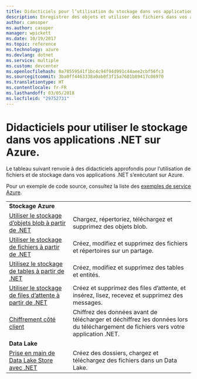 ```yaml
---
title: Didacticiels pour l’utilisation du stockage dans vos applications .NET dans Azure
description: Enregistrer des objets et utiliser des fichiers dans vos applications .NET s’exécutant dans Azure
author: camsoper
ms.author: casoper
manager: wpickett
ms.date: 10/19/2017
ms.topic: reference
ms.technology: azure
ms.devlang: dotnet
ms.service: multiple
ms.custom: devcenter
ms.openlocfilehash: 0a78559541f1bc4c94f94d991c44aee2cbf56fc3
ms.sourcegitcommit: 3ba0ff4463338a0ab0f3f15a7601b89417c06970
ms.translationtype: HT
ms.contentlocale: fr-FR
ms.lasthandoff: 03/05/2018
ms.locfileid: "29752731"
---
```

# <a name="tutorials-for-working-with-storage-in-your-net-apps-on-azure"></a>Didacticiels pour utiliser le stockage dans vos applications .NET sur Azure.

Le tableau suivant renvoie à des didacticiels approfondis pour l’utilisation de fichiers et de stockage dans vos applications .NET s’exécutant sur Azure.

Pour un exemple de code source, consultez la liste des [exemples de service Azure](https://azure.microsoft.com/resources/samples/?platform=dotnet).

| | |
|---|---|
| **Stockage Azure** ||
| [Utiliser le stockage d’objets blob à partir de .NET][1] | Chargez, répertoriez, téléchargez et supprimez des objets blob. |
| [Utiliser le stockage de fichiers à partir de .NET][4] | Créez, modifiez et supprimez des fichiers et répertoires sur un partage. | 
| [Utilisez le stockage de tables à partir de .NET][3] | Créez, modifiez et supprimez des tables et entités. |
| [Utiliser le stockage de files d’attente à partir de .NET][2] | Créez et supprimez des files d’attente, et insérez, lisez, recevez et supprimez des messages. |
| [Chiffrement côté client][5] | Chiffrez des données avant de télécharger et déchiffrez les données lors du téléchargement de fichiers vers votre application .NET. 
|**Data Lake**||
| [Prise en main de Data Lake Store avec .NET][6] | Créez des dossiers, chargez et téléchargez des fichiers dans un Data Lake. | 

[1]: /azure/storage/storage-dotnet-how-to-use-blobs
[2]: /azure/storage/storage-dotnet-how-to-use-queues
[3]: /azure/storage/storage-dotnet-how-to-use-tables
[4]: /azure/storage/storage-dotnet-how-to-use-files
[5]: /azure/storage/storage-client-side-encryption
[6]: /azure/data-lake-store/data-lake-store-get-started-net-sdk